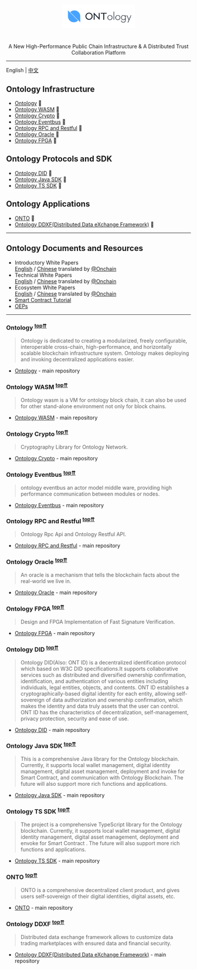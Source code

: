<p align="center">
  <img
    src="https://github.com/ontio/documentation/blob/master/zh-CN/Ontology.png"
    width="200px"
  >
</p>
<h1 align="center"></h1>
<p align="center">
  A New High-Performance Public Chain Infrastructure & A Distributed Trust Collaboration Platform
</p>

---

English | [中文](/zh-CN/README.md)

## Ontology Infrastructure

- [Ontology](#Ontology) :hatching_chick:
- [Ontology WASM](#Ontology-wsam) :hatching_chick:
- [Ontology Crypto](#Ontology-crypto) :hatching_chick:
- [Ontology Eventbus](#Ontology-eventbus) :hatching_chick:
- [Ontology RPC and Restful](#Ontology-rpc-and-restful) :hatching_chick:
- [Ontology Oracle](#Ontology-oracle) :hatching_chick:
- [Ontology FPGA](#Ontology-fpga) :egg:

## Ontology Protocols and SDK

- [Ontology DID](#Ontology-did) :hatched_chick:
- [Ontology Java SDK](#Ontology-java-sdk) :hatched_chick:
- [Ontology TS SDK](#Ontology-ts-sdk) :hatched_chick:

## Ontology Applications
- [ONTO](#onto) :hatching_chick:
- [Ontology DDXF(Distributed Data eXchange Framework)](#Ontology-ddxf) :hatched_chick:

---

## Ontology Documents and Resources

- Introductory White Papers<br/>[English](https://ont.io/wp/Ontology-Introductory-White-Paper-EN.pdf) / [Chinese](https://ont.io/wp/Ontology-Introductory-White-Paper-ZH.pdf)  translated by  [@Onchain](http://www.onchain.com)
- Technical White Papers<br/>[English](https://github.com/ontio/Documentation/blob/master/Ontology-technology-white-paper-EN.pdf) / [Chinese](https://ont.io/wp/Ontology-technology-white-paper-ZH.pdf)  translated by  [@Onchain](http://www.onchain.com)
- Ecosystem White Papers<br/>[English](https://ont.io/wp/Ontology-Ecosystem-White-Paper-EN.pdf) / [Chinese](https://ont.io/wp/Ontology-Ecosystem-White-Paper-ZH.pdf)  translated by  [@Onchain](http://www.onchain.com)
- [Smart Contract Tutorial](https://github.com/ontio/documentation/tree/master/smart-contract-tutorial)
- [OEPs](https://github.com/ontio/OEPs)

---

### <a name="Ontology"></a>Ontology <sup>[top⇈](#ontology-infrastructure)</sup>
> Ontology is dedicated to creating a modularized, freely configurable, interoperable cross-chain, high-performance, and horizontally scalable blockchain infrastructure system. Ontology makes deploying and invoking decentralized applications easier.
- [Ontology](https://github.com/ontio/ontology) - main repository

### <a name="Ontology-wsam"></a>Ontology WASM <sup>[top⇈](#ontology-infrastructure)</sup>
> Ontology wasm is a VM for ontology block chain, it can also be used for other stand-alone environment not only for block chains.
- [Ontology WASM](https://github.com/ontio/ontology-wasm) - main repository

### <a name="Ontology-crypto"></a>Ontology Crypto <sup>[top⇈](#ontology-infrastructure)</sup>
> Cryptography Library for Ontology Network.
- [Ontology Crypto](https://github.com/ontio/ontology-crypto) - main repository

### <a name="Ontology-eventbus"></a>Ontology Eventbus <sup>[top⇈](#ontology-infrastructure)</sup>
> ontology eventbus an actor model middle ware, providing high performance communication between modules or nodes.
- [Ontology Eventbus](https://github.com/ontio/ontology-eventbus) - main repository

### <a name="Ontology-rpc-and-restful"></a>Ontology RPC and Restful <sup>[top⇈](#ontology-infrastructure)</sup>
> Ontology Rpc Api and Ontology Restful API.
- [Ontology RPC and Restful](https://github.com/ontio/documentation/tree/master/ontology-API) - main repository

### <a name="Ontology-oracle"></a>Ontology Oracle <sup>[top⇈](#ontology-infrastructure)</sup>
> An oracle is a mechanism that tells the blockchain facts about the real-world we live in.
- [Ontology Oracle](https://github.com/ontio/ontology-oracle-py) - main repository

### <a name="Ontology-fpga"></a>Ontology FPGA <sup>[top⇈](#ontology-infrastructure)</sup>
> Design and FPGA Implementation of Fast Signature Verification.
- [Ontology FPGA](https://github.com/ontio/ontology-fpga) - main repository

### <a name="Ontology-did"></a>Ontology DID <sup>[top⇈](#ontology-infrastructure)</sup>
> Ontology DID(Also: ONT ID) is a decentralized identification protocol which based on W3C DID specifications.It supports collaborative services such as distributed and diversified ownership confirmation, identification, and authentication of various entities including individuals, legal entities, objects, and contents. ONT ID establishes a cryptographically-based digital identity for each entity, allowing self-sovereign of data authorization and ownership confirmation, which makes the identity and data truly assets that the user can control. ONT ID has the characteristics of decentralization, self-management, privacy protection, security and ease of use.
- [Ontology DID](https://github.com/ontio/ontology-DID) - main repository

### <a name="Ontology-java-sdk"></a>Ontology Java SDK <sup>[top⇈](#ontology-infrastructure)</sup>
> This is a comprehensive Java library for the Ontology blockchain. Currently, it supports local wallet management, digital identity management, digital asset management, deployment and invoke for Smart Contract, and communication with Ontology Blockchain. The future will also support more rich functions and applications.
- [Ontology Java SDK](https://github.com/ontio/ontology-java-sdk) - main repository

### <a name="Ontology-ts-sdk"></a>Ontology TS SDK <sup>[top⇈](#ontology-infrastructure)</sup>
> The project is a comprehensive TypeScript library for the Ontology blockchain. Currently, it supports local wallet management, digital identity management, digital asset management, deployment and envoke for Smart Contract . The future will also support more rich functions and applications.
- [Ontology TS SDK](https://github.com/ontio/ontology-ts-sdk) - main repository

### <a name="onto"></a>ONTO <sup>[top⇈](#ontology-infrastructure)</sup>
> ONTO is a comprehensive decentralized client product, and gives users self-sovereign of their digital identities, digital assets, etc.
- [ONTO](https://github.com/ontio/onto) - main repository

### <a name="Ontology-ddxf"></a>Ontology DDXF <sup>[top⇈](#ontology-infrastructure)</sup>
> Distributed data exchange framework allows to customize data trading marketplaces with ensured data and financial security.
- [Ontology DDXF(Distributed Data eXchange Framework)](https://github.com/ontio/ontology-ddxf) - main repository
